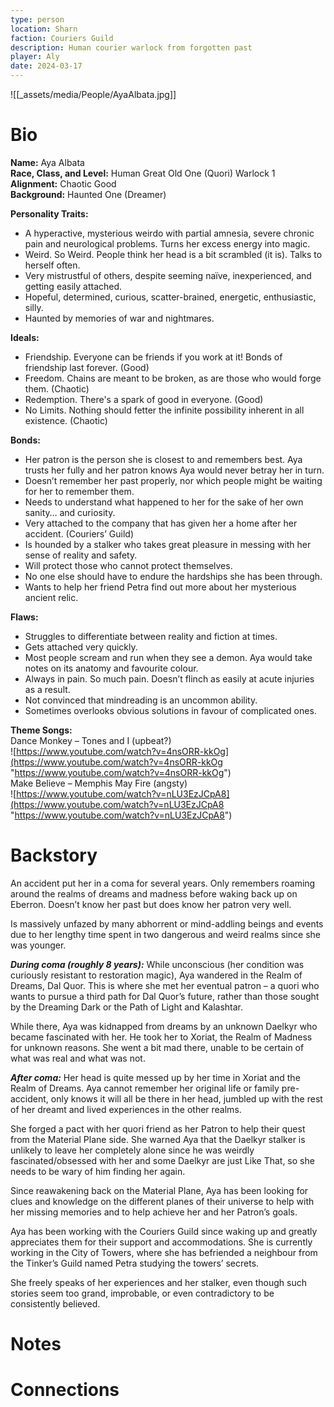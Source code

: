 ```yaml
---
type: person
location: Sharn
faction: Couriers Guild
description: Human courier warlock from forgotten past
player: Aly
date: 2024-03-17
---
```

![[_assets/media/People/AyaAlbata.jpg]]
# Bio
**Name:** Aya Albata <br />
**Race, Class, and Level:** Human Great Old One (Quori) Warlock 1 <br />
**Alignment:** Chaotic Good <br />
**Background:** Haunted One (Dreamer) <br />

**Personality Traits:**
- A hyperactive, mysterious weirdo with partial amnesia, severe chronic pain and neurological problems. Turns her excess energy into magic.
- Weird. So Weird. People think her head is a bit scrambled (it is). Talks to herself often.
- Very mistrustful of others, despite seeming naïve, inexperienced, and getting easily attached.
- Hopeful, determined, curious, scatter-brained, energetic, enthusiastic, silly.
- Haunted by memories of war and nightmares.

**Ideals:**
- Friendship. Everyone can be friends if you work at it! Bonds of friendship last forever. (Good)
- Freedom. Chains are meant to be broken, as are those who would forge them. (Chaotic)
- Redemption. There's a spark of good in everyone. (Good)
- No Limits. Nothing should fetter the infinite possibility inherent in all existence. (Chaotic)

**Bonds:**
- Her patron is the person she is closest to and remembers best. Aya trusts her fully and her patron knows Aya would never betray her in turn.
- Doesn’t remember her past properly, nor which people might be waiting for her to remember them.
- Needs to understand what happened to her for the sake of her own sanity… and curiosity.
- Very attached to the company that has given her a home after her accident. (Couriers’ Guild)
- Is hounded by a stalker who takes great pleasure in messing with her sense of reality and safety.
- Will protect those who cannot protect themselves.
- No one else should have to endure the hardships she has been through.
- Wants to help her friend Petra find out more about her mysterious ancient relic.

**Flaws:**
- Struggles to differentiate between reality and fiction at times.
- Gets attached very quickly.
- Most people scream and run when they see a demon. Aya would take notes on its anatomy and favourite colour.
- Always in pain. So much pain. Doesn’t flinch as easily at acute injuries as a result.
- Not convinced that mindreading is an uncommon ability.
- Sometimes overlooks obvious solutions in favour of complicated ones.

**Theme Songs:**<br />
Dance Monkey – Tones and I (upbeat?)<br />
![https://www.youtube.com/watch?v=4nsORR-kkOg](https://www.youtube.com/watch?v=4nsORR-kkOg "https://www.youtube.com/watch?v=4nsORR-kkOg") <br />
Make Believe – Memphis May Fire (angsty)<br />
![https://www.youtube.com/watch?v=nLU3EzJCpA8](https://www.youtube.com/watch?v=nLU3EzJCpA8 "https://www.youtube.com/watch?v=nLU3EzJCpA8") 
# Backstory
An accident put her in a coma for several years. Only remembers roaming around the realms of dreams and madness before waking back up on Eberron. Doesn’t know her past but does know her patron very well. 

Is massively unfazed by many abhorrent or mind-addling beings and events due to her lengthy time spent in two dangerous and weird realms since she was younger. 

_**During coma (roughly 8 years):**_ While unconscious (her condition was curiously resistant to restoration magic), Aya wandered in the Realm of Dreams, Dal Quor. This is where she met her eventual patron – a quori who wants to pursue a third path for Dal Quor’s future, rather than those sought by the Dreaming Dark or the Path of Light and Kalashtar. 

While there, Aya was kidnapped from dreams by an unknown Daelkyr who became fascinated with her. He took her to Xoriat, the Realm of Madness for unknown reasons. She went a bit mad there, unable to be certain of what was real and what was not. 

_**After coma:**_ Her head is quite messed up by her time in Xoriat and the Realm of Dreams. Aya cannot remember her original life or family pre-accident, only knows it will all be there in her head, jumbled up with the rest of her dreamt and lived experiences in the other realms. 

She forged a pact with her quori friend as her Patron to help their quest from the Material Plane side. She warned Aya that the Daelkyr stalker is unlikely to leave her completely alone since he was weirdly fascinated/obsessed with her and some Daelkyr are just Like That, so she needs to be wary of him finding her again. 

Since reawakening back on the Material Plane, Aya has been looking for clues and knowledge on the different planes of their universe to help with her missing memories and to help achieve her and her Patron’s goals. 

Aya has been working with the Couriers Guild since waking up and greatly appreciates them for their support and accommodations. She is currently working in the City of Towers, where she has befriended a neighbour from the Tinker’s Guild named Petra studying the towers’ secrets. 

She freely speaks of her experiences and her stalker, even though such stories seem too grand, improbable, or even contradictory to be consistently believed.
# Notes


# Connections


